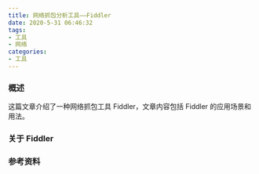 ```yaml
---
title: 网络抓包分析工具——Fiddler
date: 2020-5-31 06:46:32
tags:
- 工具
- 网络
categories:
- 工具
---
```


### 概述

这篇文章介绍了一种网络抓包工具 Fiddler，文章内容包括 Fiddler 的应用场景和用法。



### 关于 Fiddler



<!-- more -->



### 参考资料

